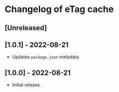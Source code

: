 # Changelog of eTag cache

## [Unreleased]

## [1.0.1] - 2022-08-21

- Updates `package.json` metadata

## [1.0.0] - 2022-08-21

- Initial release.
